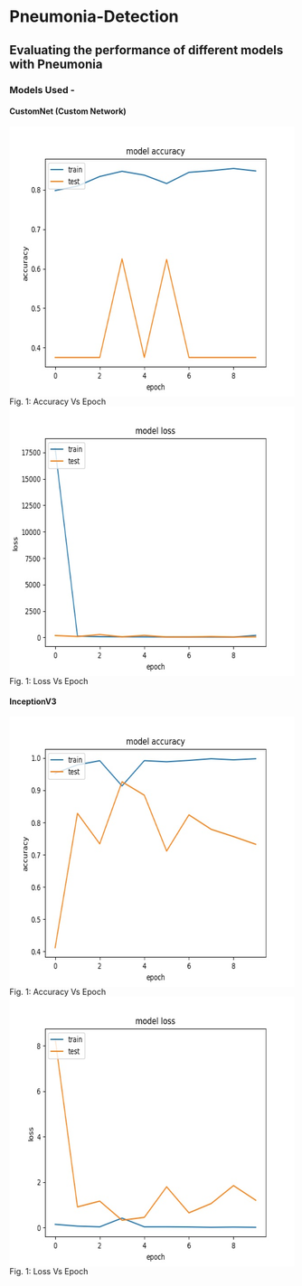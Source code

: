 # Pneumonia-Detection
## Evaluating the performance of different models with Pneumonia
### Models Used -
#### CustomNet (Custom Network)
<html>
         <div class="column"
                  <figure>
                     <img align="middle" width="640" height="478" src="https://github.com/yohan9655/Pneumonia-Detection/blob/master/graphs/CustomNetAccVsEpoch.jpeg">
                     <figcaption>Fig. 1: Accuracy Vs Epoch</figcaption>
                  </figure>
         </div>
         <div class="column"
                  <figure>
                     <img align="middle" width="640" height="478" src="https://github.com/yohan9655/Pneumonia-Detection/blob/master/graphs/CustomNetLossVsEpoch.jpeg">
                     <figcaption>Fig. 1: Loss Vs Epoch</figcaption>
                  </figure>
         </div>
</html>
<h4> InceptionV3 </h4>
<html>
         <div class="column"
                  <figure>
                     <img align="middle" width="640" height="478" src="https://github.com/yohan9655/Pneumonia-Detection/blob/master/graphs/InceptionAccVsEpoch.jpeg">
                     <figcaption>Fig. 1: Accuracy Vs Epoch</figcaption>
                  </figure>
         </div>
         <div class="column"
                  <figure>
                     <img align="middle" width="640" height="478" src="https://github.com/yohan9655/Pneumonia-Detection/blob/master/graphs/InceptionLossVsEpoch.jpeg">
                     <figcaption>Fig. 1: Loss Vs Epoch</figcaption>
                  </figure>
         </div>
</html>
